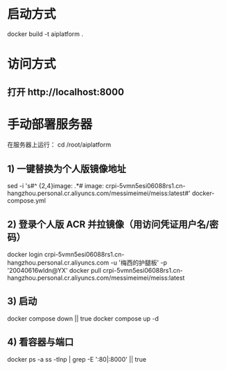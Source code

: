 # 启动方式

 docker build -t aiplatform .

# 访问方式
## 打开 http://localhost:8000

# 手动部署服务器
在服务器上运行：
cd /root/aiplatform

## 1) 一键替换为个人版镜像地址
sed -i 's#^ \{2,4\}image: .*#    image: crpi-5vmn5esi06088rs1.cn-hangzhou.personal.cr.aliyuncs.com/messimeimei/meiss:latest#' docker-compose.yml

## 2) 登录个人版 ACR 并拉镜像（用访问凭证用户名/密码）
docker login crpi-5vmn5esi06088rs1.cn-hangzhou.personal.cr.aliyuncs.com -u '梅西的护腿板' -p '20040616wldn@YX'
docker pull  crpi-5vmn5esi06088rs1.cn-hangzhou.personal.cr.aliyuncs.com/messimeimei/meiss:latest

## 3) 启动
docker compose down || true
docker compose up -d

## 4) 看容器与端口
docker ps -a
ss -tlnp | grep -E ':80|:8000' || true